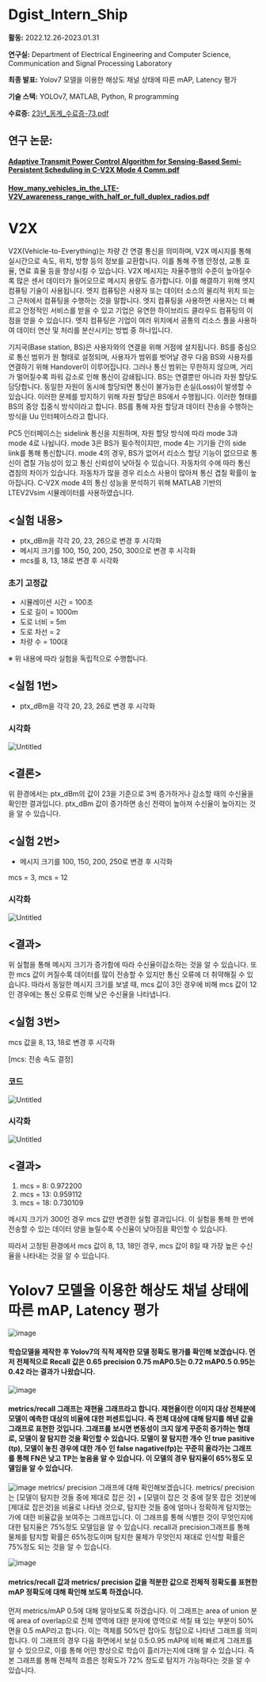 # Dgist_Intern_Ship

**활동:** 2022.12.26-2023.01.31

**연구실:** Department of Electrical Engineering and Computer Science, Communication and Signal Processing Laboratory

**최종 발표:** Yolov7 모델을 이용한 해상도 채널 상태에 따른 mAP, Latency 평가


**기술 스택:** YOLOv7, MATLAB, Python, R programming


**수료증:**
[23년_동계_수료증-73.pdf](https://github.com/paulsung97/Dgist_Intern_Ship/files/11725724/23._._.-73.pdf)

## 연구 논문:
#### [Adaptive Transmit Power Control Algorithm for Sensing-Based Semi-Persistent Scheduling in C-V2X Mode 4 Comm.pdf](https://github.com/paulsung97/Dgist_Intern_Ship/files/11725686/Adaptive.Transmit.Power.Control.Algorithm.for.Sensing-Based.Semi-Persistent.Scheduling.in.C-V2X.Mode.4.Comm.pdf)
#### [How_many_vehicles_in_the_LTE-V2V_awareness_range_with_half_or_full_duplex_radios.pdf](https://github.com/paulsung97/Dgist_Intern_Ship/files/11725704/How_many_vehicles_in_the_LTE-V2V_awareness_range_with_half_or_full_duplex_radios.pdf)



# V2X

V2X(Vehicle-to-Everything)는 차량 간 연결 통신을 의미하며, V2X 메시지를 통해 실시간으로 속도, 위치, 방향 등의 정보를 교환합니다. 이를 통해 주행 안정성, 교통 효율, 연료 효율 등을 향상시킬 수 있습니다. V2X 메시지는 자율주행의 수준이 높아질수록 많은 센서 데이터가 들어오므로 메시지 용량도 증가합니다. 이를 해결하기 위해 엣지 컴퓨팅 기술이 사용됩니다. 엣지 컴퓨팅은 사용자 또는 데이터 소스의 물리적 위치 또는 그 근처에서 컴퓨팅을 수행하는 것을 말합니다. 엣지 컴퓨팅을 사용하면 사용자는 더 빠르고 안정적인 서비스를 받을 수 있고 기업은 유연한 하이브리드 클라우드 컴퓨팅의 이점을 얻을 수 있습니다. 엣지 컴퓨팅은 기업이 여러 위치에서 공통의 리소스 풀을 사용하여 데이터 연산 및 처리를 분산시키는 방법 중 하나입니다.

기지국(Base station, BS)은 사용자와의 연결을 위해 거점에 설치됩니다. BS를 중심으로 통신 범위가 원 형태로 설정되며, 사용자가 범위를 벗어날 경우 다음 BS와 사용자를 연결하기 위해 Handover이 이루어집니다. 그러나 통신 범위는 무한하지 않으며, 거리가 멀어질수록 파워 감소로 인해 통신이 감쇄됩니다. BS는 연결뿐만 아니라 자원 할당도 담당합니다. 동일한 자원이 동시에 할당되면 통신이 불가능한 손실(Loss)이 발생할 수 있습니다. 이러한 문제를 방지하기 위해 자원 할당은 BS에서 수행됩니다. 이러한 형태를 BS의 중앙 집중식 방식이라고 합니다. BS를 통해 자원 할당과 데이터 전송을 수행하는 방식을 Uu 인터페이스라고 합니다.

PC5 인터페이스는 sidelink 통신을 지원하며, 자원 할당 방식에 따라 mode 3과 mode 4로 나뉩니다. mode 3은 BS가 필수적이지만, mode 4는 기기들 간의 side link를 통해 통신합니다. mode 4의 경우, BS가 없어서 리소스 할당 기능이 없으므로 통신이 겹칠 가능성이 있고 통신 신뢰성이 낮아질 수 있습니다. 자동차의 수에 따라 통신 겹침의 차이가 있습니다. 자동차가 많을 경우 리소스 사용이 많아져 통신 겹칠 확률이 높아집니다. C-V2X mode 4의 통신 성능을 분석하기 위해 MATLAB 기반의 LTEV2Vsim 시뮬레이터를 사용하였습니다.
## <실험 내용>

- ptx_dBm을 각각 20, 23, 26으로 변경 후 시각화
- 메시지 크기를 100, 150, 200, 250, 300으로 변경 후 시각화
- mcs를 8, 13, 18로 변경 후 시각화

### 초기 고정값

- 시뮬레이션 시간 = 100초
- 도로 길이 = 1000m
- 도로 너비 = 5m
- 도로 차선 = 2
- 차량 수 = 100대

※ 위 내용에 따라 실험을 독립적으로 수행합니다.

## <실험 1번>

- ptx_dBm을 각각 20, 23, 26로 변경 후 시각화

### 시각화

![Untitled](https://github.com/paulsung97/Dgist_Intern_Ship/assets/63456050/ba739e54-0ea5-40d8-b0d1-66722ce55624)


## <결론>

위 환경에서는 ptx_dBm의 값이 23을 기준으로 3씩 증가하거나 감소할 때의 수신율을 확인한 결과입니다. ptx_dBm 값이 증가하면 송신 전력이 높아져 수신율이 높아지는 것을 알 수 있습니다.

## <실험 2번>

- 메시지 크기를 100, 150, 200, 250로 변경 후 시각화

mcs = 3, mcs = 12

### 시각화


![Untitled](https://github.com/paulsung97/Dgist_Intern_Ship/assets/63456050/19ce7722-35bf-4899-ba0e-774a69c3f5db)

## <결과>

위 실험을 통해 메시지 크기가 증가함에 따라 수신율이감소하는 것을 알 수 있습니다. 또한 mcs 값이 커질수록 데이터를 많이 전송할 수 있지만 통신 오류에 더 취약해질 수 있습니다. 따라서 동일한 메시지 크기를 보낼 때, mcs 값이 3인 경우에 비해 mcs 값이 12인 경우에는 통신 오류로 인해 낮은 수신율을 나타냅니다.

## <실험 3번>

mcs 값을 8, 13, 18로 변경 후 시각화

[mcs: 전송 속도 결정]

### 코드
![Untitled](https://github.com/paulsung97/Dgist_Intern_Ship/assets/63456050/c71a7d1f-4da5-4030-901b-104f234029a0)


### 시각화

![Untitled](https://github.com/paulsung97/Dgist_Intern_Ship/assets/63456050/ca1bf9d1-5fa9-413f-90b4-a7a7907223c0)


## <결과>

1. mcs = 8: 0.972200
2. mcs = 13: 0.959112
3. mcs = 18: 0.730109

메시지 크기가 300인 경우 mcs 값만 변경한 실험 결과입니다. 이 실험을 통해 한 번에 전송할 수 있는 데이터 양을 늘릴수록 수신율이 낮아짐을 확인할 수 있습니다.

따라서 고정된 환경에서 mcs 값이 8, 13, 18인 경우, mcs 값이 8일 때 가장 높은 수신율을 나타내는 것을 알 수 있습니다.

# Yolov7 모델을 이용한 해상도 채널 상태에 따른 mAP, Latency 평가

![image](https://github.com/paulsung97/Dgist_Intern_Ship/assets/63456050/23cd6c98-2cfb-4ec7-85d7-3c119dac650a)
#### 학습모델을 제작한 후 Yolov7의 직적 제작한 모델 정확도 평가를 확인해 보겠습니다. 먼저 전체적으로 Recall 값은 0.65 precision 0.75 mAP0.5는 0.72 mAP0.5 0.95는 0.42 라는 결과가 나왔습니다. 

![image](https://github.com/paulsung97/Dgist_Intern_Ship/assets/63456050/b4deccfd-9be2-495b-bebe-13b0b0f835e4)
#### metrics/recall 그래프는 재현율 그래프라고 합니다. 재현율이란 이미지 대상 전체분에 모델이 예측한 대상의 비율에 대한 퍼센트입니다. 즉 전체 대상에 대해 탐지를 해낸 값을 그래프로 표현한 것입니다. 그래프를 보시면 변동성이 크지 않게 꾸준히 증가하는 형태로, 모델이 잘 탐지한 것을 확인할 수 있습니다. 모델이 잘 탐지한 개수 인 true pasitive (tp), 모델이 놓친 경우에 대한 개수 인 false nagative(fp)는 꾸준히 올라가는 그래프를 통해 FN은 낮고 TP는 높음을 알 수 있습니다. 이 모델의 경우 탐지율이 65%정도 모델임을 알 수 있습니다.

![image](https://github.com/paulsung97/Dgist_Intern_Ship/assets/63456050/e4608f33-578c-40c5-892a-967c6dfebd2b)
metrics/ precision 그래프에 대해 확인해보겠습니다. metrics/ precision는 [모델이 탐지한 것들 중에 제대로 잡은 것] + [모델이 잡은 것 중에 잘못 잡은 것]분에 [제대로 잡은것]을 비율로 나타낸 것으로, 탐지한 것들 중에 얼마나 정확하게 탐지했는가에 대한 비율값을 보여주는 그래프입니다. 이 그래프를 통해 식별한 것이 무엇인지에 대한 탐지율은 75%정도 모델임을 알 수 있습니다. 
recall과 precision그래프를 통해 물체를 탐지할 확률은 65%정도이며 탐지한 물체가 무엇인지 재대로 인식할 확률은 75%정도 되는 것을 알 수 있습니다.

![image](https://github.com/paulsung97/Dgist_Intern_Ship/assets/63456050/1e929447-be90-40a9-8c44-36214770c8e1)
#### metrics/recall 값과 metrics/ precision 값을 적분한 값으로 전체적 정확도를 표현한 mAP 정확도에 대해 확인해 보도록 하겠습니다.
먼저 metrics/mAP 0.5에 대해 알아보도록 하겠습니다. 이 그래프는 area of union 분에 area of overlap으로 전체 영역에 대한 분자에 영역으로 색칠 돼 있는 부분이 50%면을 0.5 mAP라고 합니다. 이는 객체를 50%만 잡아도 정답으로 나타낸 그래프를 의미합니다.
이 그래프의 경우 다음 화면에서 보실 0.5:0.95 mAP에 비해 빠르게 그래프를 알 수 있으므로, 이를 통해 어떤 향상으로 학습이 흘러가는지에 대해 알 수 있습니다. 즉 본 그래프를 통해 전체적 흐름은 정확도가 72% 정도로 탐지가 가능하다는 것을 알 수 있습니다.
